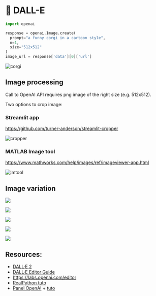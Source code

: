 # 🤖 DALL-E

```python
import openai

response = openai.Image.create(
  prompt="a funny corgi in a cartoon style",
  n=1,
  size="512x512"
)
image_url = response['data'][0]['url']
```

![corgi](img/funny%20corgi%20in%20a%20cartoon%20style.png)

## Image processing

Call to OpenAI API requires png image of the right size (e.g. 512x512). 

Two options to crop image:

### Streamlit app

https://github.com/turner-anderson/streamlit-cropper

![cropper](img/cropper_app.jpg)

### MATLAB Image tool

https://www.mathworks.com/help/images/ref/imageviewer-app.html

![imtool](img/imtool.jpg)

## Image variation

![](img/dechargement0.png)

![](img/dechargement1.png)

![](img/dechargement2.png)

![](img/dechargement3.png)

![](img/dechargement4.png)

## Resources:

* [DALL·E 2](https://openai.com/dall-e-2/)
* [DALL·E Editor Guide](https://help.openai.com/en/articles/6516417-dall-e-editor-guide)
* https://labs.openai.com/editor
* [RealPython tuto](https://realpython.com/generate-images-with-dalle-openai-api/)
* [Panel OpenAI](https://github.com/sophiamyang/panel_openai) + [tuto](https://towardsdatascience.com/chatgpt-and-dall-e-2-in-a-panel-app-1c921d7d9021)
